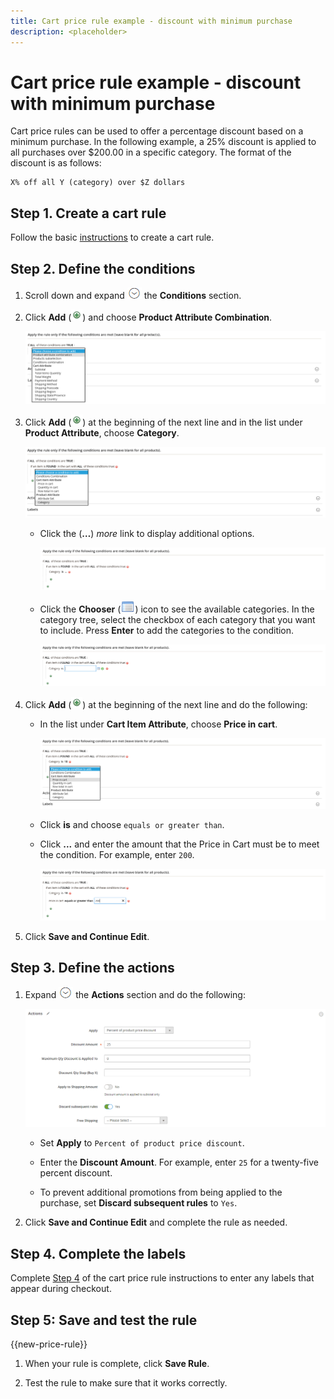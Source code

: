 ```yaml
---
title: Cart price rule example - discount with minimum purchase
description: <placeholder>
---
```

# Cart price rule example - discount with minimum purchase

Cart price rules can be used to offer a percentage discount based on a minimum purchase. In the following example, a 25% discount is applied to all purchases over $200.00 in a specific category. The format of the discount is as follows:

    X% off all Y (category) over $Z dollars

## Step 1. Create a cart rule

Follow the basic [instructions](price-rules-cart.md) to create a cart rule.

## Step 2. Define the conditions

1. Scroll down and expand ![Expansion selector](../assets/icon-display-expand.png) the **Conditions** section.

1. Click **Add** (![Add icon](../assets/icon-add-green-circle.png)) and choose **Product Attribute Combination**.

    ![Cart price rule condition - product attribute combination](./assets/condition1.png)<!-- zoom -->

1. Click **Add** (![Add icon](../assets/icon-add-green-circle.png)) at the beginning of the next line and in the list under **Product Attribute**, choose **Category**.

    ![Cart price rule condition - category](./assets/condition2.png)<!-- zoom -->

    - Click the (**…**) _more_ link to display additional options.

      ![Cart price rule condition - category options](./assets/condition3.png)<!-- zoom -->

    - Click the **Chooser** (![List icon](../assets/icon-list-chooser.png)) icon to see the available categories. In the category tree, select the checkbox of each category that you want to include. Press **Enter** to add the categories to the condition.

      ![Cart price rule condition - category](./assets/condition4.png)<!-- zoom -->

1. Click **Add** (![Add icon](../assets/icon-add-green-circle.png)) at the beginning of the next line and do the following:

    - In the list under **Cart Item Attribute**, choose **Price in cart**.

      ![Cart price rule condition - cart item attribute](./assets/condition5.png)<!-- zoom -->

    - Click **is** and choose `equals or greater than`.

    - Click **...** and enter the amount that the Price in Cart must be to meet the condition. For example, enter `200`.

        ![Cart price rule condition - price in cart](./assets/condition6.png)<!-- zoom -->

1. Click **Save and Continue Edit**.

## Step 3. Define the actions

1. Expand ![Expansion selector](../assets/icon-display-expand.png) the **Actions** section and do the following:

    ![Cart price rule actions](./assets/minimum-discount-actions.png)<!-- zoom -->

    - Set **Apply** to `Percent of product price discount`.

    - Enter the **Discount Amount**. For example, enter `25` for a twenty-five percent discount.

    - To prevent additional promotions from being applied to the purchase, set **Discard subsequent rules** to `Yes`.

1. Click **Save and Continue Edit** and complete the rule as needed.

## Step 4. Complete the labels

Complete [Step 4](price-rules-cart.md) of the cart price rule instructions to enter any labels that appear during checkout.

## Step 5: Save and test the rule

{{new-price-rule}}

1. When your rule is complete, click **Save Rule**.

1. Test the rule to make sure that it works correctly.
